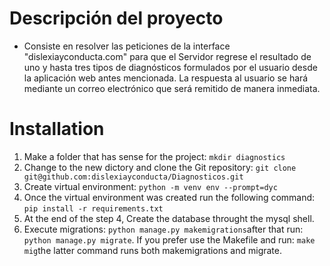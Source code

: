 # Descripción del proyecto
- Consiste en resolver las peticiones de la interface "dislexiayconducta.com" para que el Servidor  regrese el resultado de uno y hasta tres tipos de diagnósticos formulados por el usuario desde la aplicación web antes mencionada.
La respuesta al usuario se hará mediante un correo electrónico que será remitido de manera inmediata. 

# Installation
1. Make a folder that has sense for the project: `mkdir diagnostics`
2. Change to the new dictory and clone the Git repository: `git clone git@github.com:dislexiayconducta/Diagnosticos.git`
3. Create virtual environment: `python -m venv env --prompt=dyc`
4. Once the virtual environment was created run the following command: `pip install -r requirements.txt`
5. At the end of the step 4, Create the database throught the mysql shell. 
6. Execute migrations: `python manage.py makemigrations`after that run: `python manage.py migrate`. If you prefer use the Makefile and run: `make mig`the latter command runs both makemigrations and migrate.
